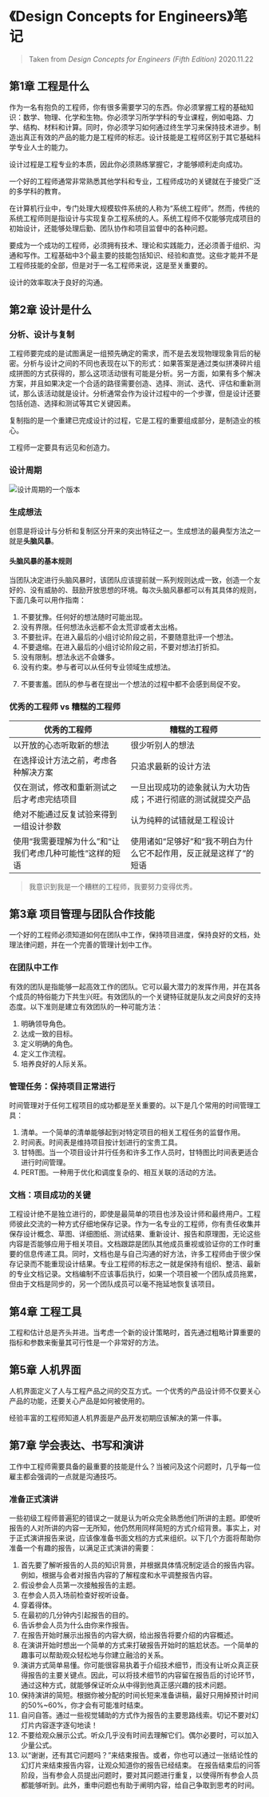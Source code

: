 # 《Design Concepts for Engineers》笔记

> Taken from <i>Design Concepts for Engineers (Fifth Edition)</i>  2020.11.22

## 第1章 工程是什么

作为一名有抱负的工程师，你有很多需要学习的东西。你必须掌握工程的基础知识：数学、物理、化学和生物。你必须学习所学学科的专业课程，例如电路、力学、结构、材料和计算。同时，你必须学习如何通过终生学习来保持技术进步。制造出真正有效的产品的能力是工程师的标志。设计技能是工程师区别于其它基础科学专业人士的能力。

设计过程是工程专业的本质，因此你必须熟练掌握它，才能够顺利走向成功。

一个好的工程师通常非常熟悉其他学科和专业，工程师成功的关键就在于接受广泛的多学科的教育。


在计算机行业中，专门处理大规模软件系统的人称为“系统工程师”。然而，传统的系统工程师则是指设计与实现复杂工程系统的人。系统工程师不仅能够完成项目的初始设计，还能够处理后勤、团队协作和项目监督中的各种问题。

要成为一个成功的工程师，必须拥有技术、理论和实践能力，还必须善于组织、沟通和写作。工程基础中3个最主要的技能包括知识、经验和直觉。这些才能并不是工程师技能的全部，但是对于一名工程师来说，这是至关重要的。

设计的效率取决于良好的沟通。

## 第2章 设计是什么

### 分析、设计与复制
工程师要完成的是试图满足一组预先确定的需求，而不是去发现物理现象背后的秘密。分析与设计之间的不同也表现在以下的形式：如果答案是通过类似拼凑碎片组成拼图的方式获得的，那么这项活动很有可能是分析。另一方面，如果有多个解决方案，并且如果决定一个合适的路径需要创造、选择、测试、迭代、评估和重新测试，那么该活动就是设计。分析通常会作为设计过程中的一个步骤，但是设计还要包括创造、选择和测试等其它关键因素。

复制指的是一个重建已完成设计的过程，它是工程的重要组成部分，是制造业的核心。

工程师一定要具有远见和创造力。

### 设计周期

![设计周期的一个版本](./images/设计周期的一个版本.png)

### 生成想法

创意是将设计与分析和复制区分开来的突出特征之一。生成想法的最典型方法之一就是**头脑风暴**。

#### 头脑风暴的基本规则

当团队决定进行头脑风暴时，该团队应该提前就一系列规则达成一致，创造一个友好的、没有威胁的、鼓励开放思想的环境。每次头脑风暴都可以有其具体的规则，下面几条可以用作指南：

1. 不要犹豫。任何好的想法随时可能出现。
2. 没有界限。任何想法永远都不会太荒谬或者太出格。
3. 不要批评。在进入最后的小组讨论阶段之前，不要随意批评一个想法。
4. 不要退缩。在进入最后的小组讨论阶段之前，不要对想法打折扣。
5. 没有限制。想法永远不会嫌多。
6. 没有约束。参与者可以从任何专业领域生成想法。 

7) 不要害羞。团队的参与者在提出一个想法的过程中都不会感到局促不安。

### 优秀的工程师 vs 糟糕的工程师

| **优秀的工程师**                                         | **糟糕的工程师**                                             |
| -------------------------------------------------------- | ------------------------------------------------------------ |
| 以开放的心态听取新的想法                                 | 很少听别人的想法                                             |
| 在选择设计方法之前，考虑各种解决方案                     | 只追求最新的设计方法                                         |
| 仅在测试，修改和重新测试之后才考虑完结项目               | 一旦出现成功的迹象就认为大功告成；不进行彻底的测试就提交产品 |
| 绝对不能通过反复试验来得到一组设计参数                   | 认为纯粹的试错就是工程设计                                   |
| 使用“我需要理解为什么”和“让我们考虑几种可能性”这样的短语 | 使用诸如“足够好”和“我不明白为什么它不起作用，反正就是这样了”的短语 |

> 我意识到我是一个糟糕的工程师，我要努力变得优秀。

## 第3章 项目管理与团队合作技能

一个好的工程师必须知道如何在团队中工作，保持项目进度，保持良好的文档，处理法律问题，并在一个完善的管理计划中工作。

### 在团队中工作

有效的团队是指能够一起高效工作的团队。它可以最大潜力的发挥作用，并在其各个成员的特俗能力下共生兴旺。有效团队的一个关键特征就是队友之间良好的支持态度。以下准则是建立有效团队的一种可能方法：

1. 明确领导角色。
2. 达成一致的目标。
3. 定义明确的角色。
4. 定义工作流程。
5. 培养良好的人际关系。

### 管理任务：保持项目正常进行

时间管理对于任何工程项目的成功都是至关重要的。以下是几个常用的时间管理工具：

1. 清单。一个简单的清单能够起到对特定项目的相关工程任务的监督作用。
2. 时间表。时间表是维持项目按计划进行的宝贵工具。
3. 甘特图。当一个项目设计并行任务和许多工作人员时，甘特图比时间表更适合进行时间管理。
4. PERT图。一种用于优化和调度复杂的、相互关联的活动的方法。

### 文档：项目成功的关键

工程设计绝不是独立进行的，即使是最简单的项目也涉及设计师和最终用户。工程师彼此交流的一种方式仔细地保存记录。作为一名专业的工程师，你有责任收集并保存设计概念、草图、详细图纸、测试结果、重新设计、报告和原理图，无论这些内容是否能够应用于相关项目。文档跟踪是团队其他成员重视或验证你的工作时重要的信息传递工具。同时，文档也是与自己沟通的好方法，许多工程师由于很少保存记录而不能重现设计结果。专业工程师的标志之一就是保持有组织、整洁、最新的专业文档记录。文档编制不应该事后执行，如果一个项目被一个团队成员拖累，但由于文档是同步的，另一个团队成员可以毫不拖延地恢复该项目。


## 第4章 工程工具

工程和估计总是齐头并进。当考虑一个新的设计策略时，首先通过粗略计算重要的指标和参数来衡量其可行性是一个非常好的方法。


## 第5章 人机界面

人机界面定义了人与工程产品之间的交互方式。一个优秀的产品设计师不仅要关心产品的功能，还要关心产品是如何被使用的。

经验丰富的工程师知道人机界面是产品开发初期应该解决的第一件事。

## 第7章 学会表达、书写和演讲

工作中工程师需要具备的最重要的技能是什么？当被问及这个问题时，几乎每一位雇主都会强调的一点就是沟通技巧。

### 准备正式演讲
一些初级工程师普遍犯的错误之一就是认为听众完全熟悉他们所讲的主题。即使听报告的人对所讲的内容一无所知，他仍然用同样简短的方式介绍背景。事实上，对于正式演讲报告来说，应该像准备书面文档的方式来组织。以下几个方面将帮助你准备一个有趣的报告，以满足正式演讲的需要：

1. 首先要了解听报告的人员的知识背景，并根据具体情况制定适合的报告内容。例如，根据与会者对报告内容的了解程度和水平调整报告内容。
2. 假设参会人员第一次接触报告的主题。
3. 在参会人员入场前检查好视听设备。
4. 穿着得体。
5. 在最初的几分钟内引起报告的目的。
6. 告诉参会人员为什么由你来作报告。
7. 在报告开始时展示出报告的内容大纲，给出报告将要介绍的内容概述。
8. 在演讲开始时想出一个简单的方式来打破报告开始时的尴尬状态。一个简单的趣事可以帮助观众轻松地与你建立融洽的关系。
9. 演讲方式简单易懂。你可能很容易执着于介绍技术细节，而没有让听众真正获得报告的主要关键点。因此，可以将技术细节的内容留在报告后的讨论环节，通过这种方式，就能够保证听众从中得到他真正感兴趣的技术问题。
10. 保持演讲的简短。根据你被分配的时间长短来准备讲稿，最好只用掉预计时间的50%~60%，你才会有可能准时结束。
11. 自问自答。通过一些视觉辅助的方式作为报告的主要思路线索。切记不要对幻灯片内容逐字逐句地读！
12. 不要给观众展示公式。听众几乎没有时间去理解它们。偶尔必要时，可以加入少量公式。
13. 以“谢谢，还有其它问题吗？”来结束报告。或者，你也可以通过一张结论性的幻灯片来结束报告内容，让观众知道你的报告已经结束。
在报告结束后的问答阶段，当有参会人员提出问题时，要对其问题进行重复，以使得所有参会人员都能够听到。此外，重申问题也有助于阐明内容，给自己争取到思考的时间。